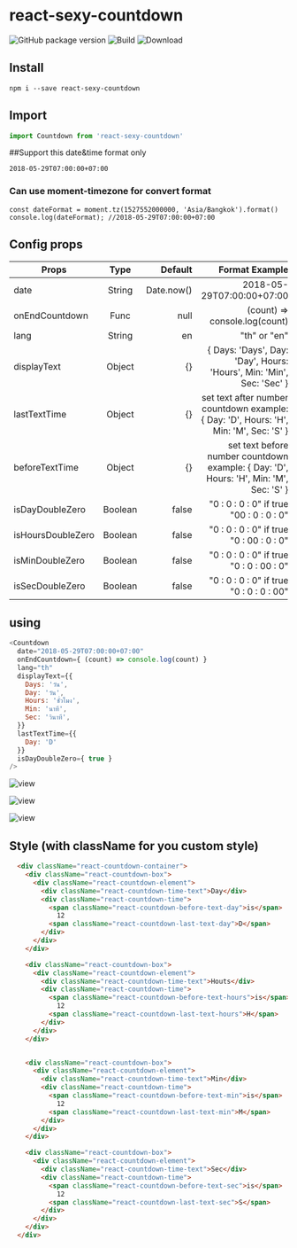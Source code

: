 # react-sexy-countdown

![GitHub package version](https://img.shields.io/github/package-json/v/thisjj/react-sexy-countdown.svg)
![Build](https://api.travis-ci.org/thisJJ/react-sexy-countdown.svg?branch=master "Build")
![Download](https://img.shields.io/npm/dt/react-sexy-countdown.svg "Download")


## Install
```
npm i --save react-sexy-countdown

```


## Import
```javascript
import Countdown from 'react-sexy-countdown'

```

##Support this date&time format only
```
2018-05-29T07:00:00+07:00
```
### Can use moment-timezone for convert format
```
const dateFormat = moment.tz(1527552000000, 'Asia/Bangkok').format() 
console.log(dateFormat); //2018-05-29T07:00:00+07:00
```

## Config props
| Props        | Type         | Default  | Format Example |
| ------------- |:-------------:| --------------------:| -----------------:|
| date      | String | Date.now() | 2018-05-29T07:00:00+07:00 |
| onEndCountdown | Func | null | (count) => console.log(count) |
| lang | String | en | "th" or "en" |
| displayText | Object | {} | { Days: 'Days', Day: 'Day', Hours: 'Hours', Min: 'Min', Sec: 'Sec' } |
| lastTextTime | Object | {} | set text after number countdown example: { Day: 'D', Hours: 'H', Min: 'M', Sec: 'S' } |
| beforeTextTime | Object | {} | set text before number countdown example:  { Day: 'D', Hours: 'H', Min: 'M', Sec: 'S' } |
|isDayDoubleZero|Boolean| false| "0 : 0 : 0 : 0" if true "00 : 0 : 0 : 0" |
|isHoursDoubleZero|Boolean| false| "0 : 0 : 0 : 0" if true "0 : 00 : 0 : 0"|
|isMinDoubleZero|Boolean| false| "0 : 0 : 0 : 0" if true "0 : 0 : 00 : 0"|
|isSecDoubleZero|Boolean| false| "0 : 0 : 0 : 0" if true "0 : 0 : 0 : 00"|

## using
```javascript
<Countdown
  date="2018-05-29T07:00:00+07:00"
  onEndCountdown={ (count) => console.log(count) }
  lang="th"
  displayText={{
    Days: 'วัน',
    Day: 'วัน',
    Hours: 'ชั่วโมง',
    Min: 'นาที',
    Sec: 'วินาที',
  }}
  lastTextTime={{
    Day: 'D'
  }}
  isDayDoubleZero={ true }
/>
```

![view](https://thisjj.github.io/react-sexy-countdown/static/1.png "View 1")

![view](https://thisjj.github.io/react-sexy-countdown/static/2.png "View 2")

![view](https://thisjj.github.io/react-sexy-countdown/static/3.png "View 3")

## Style (with className for you custom style)
```html
  <div className="react-countdown-container">
    <div className="react-countdown-box">
      <div className="react-countdown-element">
        <div className="react-countdown-time-text">Day</div>
        <div className="react-countdown-time">
          <span className="react-countdown-before-text-day">is</span>
            12 
          <span className="react-countdown-last-text-day">D</span>
        </div>
      </div>
    </div>

    <div className="react-countdown-box">
      <div className="react-countdown-element">
        <div className="react-countdown-time-text">Houts</div>
        <div className="react-countdown-time">
          <span className="react-countdown-before-text-hours">is</span>
            12 
          <span className="react-countdown-last-text-hours">H</span>
        </div>
      </div>
    </div>


    <div className="react-countdown-box">
      <div className="react-countdown-element">
        <div className="react-countdown-time-text">Min</div>
        <div className="react-countdown-time">
          <span className="react-countdown-before-text-min">is</span>
            12 
          <span className="react-countdown-last-text-min">M</span>
        </div>
      </div>
    </div>

    <div className="react-countdown-box">
      <div className="react-countdown-element">
        <div className="react-countdown-time-text">Sec</div>
        <div className="react-countdown-time">
          <span className="react-countdown-before-text-sec">is</span>
            12 
          <span className="react-countdown-last-text-sec">S</span>
        </div>
      </div>
    </div>
  </div>
```

